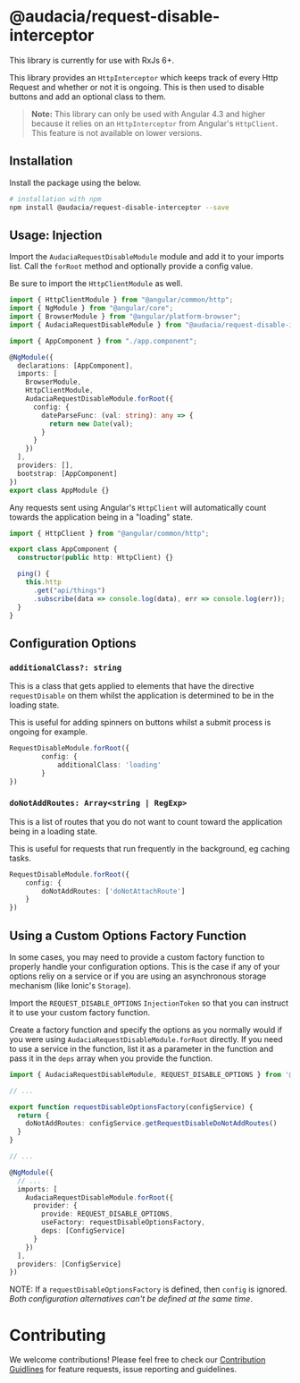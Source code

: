 # @audacia/request-disable-interceptor

This library is currently for use with RxJs 6+.

This library provides an `HttpInterceptor` which keeps track of every Http Request and whether or not it is ongoing. This is then used to disable buttons and add an optional class to them.

> **Note:** This library can only be used with Angular 4.3 and higher because it relies on an `HttpInterceptor` from Angular's `HttpClient`. This feature is not available on lower versions.

## Installation

Install the package using the below.

```bash
# installation with npm
npm install @audacia/request-disable-interceptor --save
```

## Usage: Injection

Import the `AudaciaRequestDisableModule` module and add it to your imports list. Call the `forRoot` method and optionally provide a config value.

Be sure to import the `HttpClientModule` as well.

```ts
import { HttpClientModule } from "@angular/common/http";
import { NgModule } from "@angular/core";
import { BrowserModule } from "@angular/platform-browser";
import { AudaciaRequestDisableModule } from "@audacia/request-disable-interceptor";

import { AppComponent } from "./app.component";

@NgModule({
  declarations: [AppComponent],
  imports: [
    BrowserModule,
    HttpClientModule,
    AudaciaRequestDisableModule.forRoot({
      config: {
        dateParseFunc: (val: string): any => {
          return new Date(val);
        }
      }
    })
  ],
  providers: [],
  bootstrap: [AppComponent]
})
export class AppModule {}
```

Any requests sent using Angular's `HttpClient` will automatically count towards the application being in a "loading" state.

```ts
import { HttpClient } from "@angular/common/http";

export class AppComponent {
  constructor(public http: HttpClient) {}

  ping() {
    this.http
      .get("api/things")
      .subscribe(data => console.log(data), err => console.log(err));
  }
}
```

## Configuration Options

### `additionalClass?: string`

This is a class that gets applied to elements that have the directive `requestDisable` on them whilst the application is determined to be in the loading state.

This is useful for adding spinners on buttons whilst a submit process is ongoing for example.

```typescript
RequestDisableModule.forRoot({
        config: {
            additionalClass: 'loading'
        }
})
```

### `doNotAddRoutes: Array<string | RegExp>`

This is a list of routes that you do not want to count toward the application being in a loading state.

This is useful for requests that run frequently in the background, eg caching tasks.

```typescript
RequestDisableModule.forRoot({
    config: {
        doNotAddRoutes: ['doNotAttachRoute']
    }
})
```

## Using a Custom Options Factory Function

In some cases, you may need to provide a custom factory function to properly handle your configuration options. This is the case if any of your options reliy on a service or if you are using an asynchronous storage mechanism (like Ionic's `Storage`).

Import the `REQUEST_DISABLE_OPTIONS` `InjectionToken` so that you can instruct it to use your custom factory function.

Create a factory function and specify the options as you normally would if you were using `AudaciaRequestDisableModule.forRoot` directly. If you need to use a service in the function, list it as a parameter in the function and pass it in the `deps` array when you provide the function.

```ts
import { AudaciaRequestDisableModule, REQUEST_DISABLE_OPTIONS } from '@audacia/request-disable-interceptor';

// ...

export function requestDisableOptionsFactory(configService) {
  return {
    doNotAddRoutes: configService.getRequestDisableDoNotAddRoutes()
  }
}

// ...

@NgModule({
  // ...
  imports: [
    AudaciaRequestDisableModule.forRoot({
      provider: {
        provide: REQUEST_DISABLE_OPTIONS,
        useFactory: requestDisableOptionsFactory,
        deps: [ConfigService]
      }
    })
  ],
  providers: [ConfigService]
})
```

NOTE: If a `requestDisableOptionsFactory` is defined, then `config` is ignored. _Both configuration alternatives can't be defined at the same time_.

# Contributing

We welcome contributions! Please feel free to check our [Contribution Guidlines](https://github.com/audaciaconsulting/.github/blob/main/CONTRIBUTING.md) for feature requests, issue reporting and guidelines.

